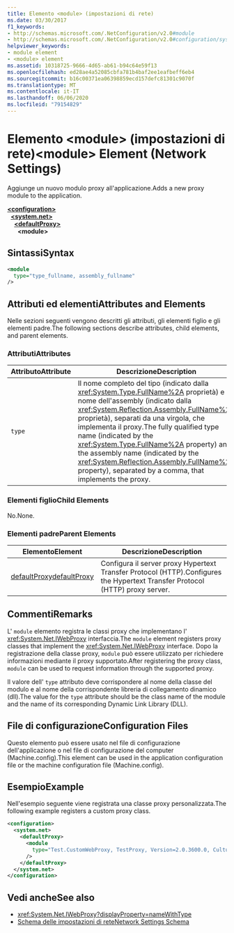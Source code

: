 ```yaml
---
title: Elemento <module> (impostazioni di rete)
ms.date: 03/30/2017
f1_keywords:
- http://schemas.microsoft.com/.NetConfiguration/v2.0#module
- http://schemas.microsoft.com/.NetConfiguration/v2.0#configuration/system.net/defaultProxy/module
helpviewer_keywords:
- module element
- <module> element
ms.assetid: 10318725-9666-4d65-ab61-b94c64e59f13
ms.openlocfilehash: ed28ae4a52085cbfa781b4baf2ee1eafbeff6eb4
ms.sourcegitcommit: b16c00371ea06398859ecd157defc81301c9070f
ms.translationtype: MT
ms.contentlocale: it-IT
ms.lasthandoff: 06/06/2020
ms.locfileid: "79154829"
---
```

# <a name="module-element-network-settings"></a><span data-ttu-id="649d8-102">Elemento \<module> (impostazioni di rete)</span><span class="sxs-lookup"><span data-stu-id="649d8-102">\<module> Element (Network Settings)</span></span>
<span data-ttu-id="649d8-103">Aggiunge un nuovo modulo proxy all'applicazione.</span><span class="sxs-lookup"><span data-stu-id="649d8-103">Adds a new proxy module to the application.</span></span>  

[**\<configuration>**](../configuration-element.md)\
&nbsp;&nbsp;[**\<system.net>**](system-net-element-network-settings.md)\
&nbsp;&nbsp;&nbsp;&nbsp;[**\<defaultProxy>**](defaultproxy-element-network-settings.md)\
&nbsp;&nbsp;&nbsp;&nbsp;&nbsp;&nbsp;**\<module>**

## <a name="syntax"></a><span data-ttu-id="649d8-104">Sintassi</span><span class="sxs-lookup"><span data-stu-id="649d8-104">Syntax</span></span>  
  
```xml  
<module
  type="type_fullname, assembly_fullname"
/>  
```  
  
## <a name="attributes-and-elements"></a><span data-ttu-id="649d8-105">Attributi ed elementi</span><span class="sxs-lookup"><span data-stu-id="649d8-105">Attributes and Elements</span></span>  
 <span data-ttu-id="649d8-106">Nelle sezioni seguenti vengono descritti gli attributi, gli elementi figlio e gli elementi padre.</span><span class="sxs-lookup"><span data-stu-id="649d8-106">The following sections describe attributes, child elements, and parent elements.</span></span>  
  
### <a name="attributes"></a><span data-ttu-id="649d8-107">Attributi</span><span class="sxs-lookup"><span data-stu-id="649d8-107">Attributes</span></span>  
  
|<span data-ttu-id="649d8-108">**Attributo**</span><span class="sxs-lookup"><span data-stu-id="649d8-108">**Attribute**</span></span>|<span data-ttu-id="649d8-109">**Descrizione**</span><span class="sxs-lookup"><span data-stu-id="649d8-109">**Description**</span></span>|  
|-------------------|---------------------|  
|`type`|<span data-ttu-id="649d8-110">Il nome completo del tipo (indicato dalla <xref:System.Type.FullName%2A> proprietà) e il nome dell'assembly (indicato dalla <xref:System.Reflection.Assembly.FullName%2A> proprietà), separati da una virgola, che implementa il proxy.</span><span class="sxs-lookup"><span data-stu-id="649d8-110">The fully qualified type name (indicated by the <xref:System.Type.FullName%2A> property) and the assembly name (indicated by the <xref:System.Reflection.Assembly.FullName%2A> property), separated by a comma, that implements the proxy.</span></span>|  
  
### <a name="child-elements"></a><span data-ttu-id="649d8-111">Elementi figlio</span><span class="sxs-lookup"><span data-stu-id="649d8-111">Child Elements</span></span>  
 <span data-ttu-id="649d8-112">No.</span><span class="sxs-lookup"><span data-stu-id="649d8-112">None.</span></span>  
  
### <a name="parent-elements"></a><span data-ttu-id="649d8-113">Elementi padre</span><span class="sxs-lookup"><span data-stu-id="649d8-113">Parent Elements</span></span>  
  
|<span data-ttu-id="649d8-114">**Elemento**</span><span class="sxs-lookup"><span data-stu-id="649d8-114">**Element**</span></span>|<span data-ttu-id="649d8-115">**Descrizione**</span><span class="sxs-lookup"><span data-stu-id="649d8-115">**Description**</span></span>|  
|-----------------|---------------------|  
|[<span data-ttu-id="649d8-116">defaultProxy</span><span class="sxs-lookup"><span data-stu-id="649d8-116">defaultProxy</span></span>](defaultproxy-element-network-settings.md)|<span data-ttu-id="649d8-117">Configura il server proxy Hypertext Transfer Protocol (HTTP).</span><span class="sxs-lookup"><span data-stu-id="649d8-117">Configures the Hypertext Transfer Protocol (HTTP) proxy server.</span></span>|  
  
## <a name="remarks"></a><span data-ttu-id="649d8-118">Commenti</span><span class="sxs-lookup"><span data-stu-id="649d8-118">Remarks</span></span>  
 <span data-ttu-id="649d8-119">L' `module` elemento registra le classi proxy che implementano l' <xref:System.Net.IWebProxy> interfaccia.</span><span class="sxs-lookup"><span data-stu-id="649d8-119">The `module` element registers proxy classes that implement the <xref:System.Net.IWebProxy> interface.</span></span> <span data-ttu-id="649d8-120">Dopo la registrazione della classe proxy, `module` può essere utilizzato per richiedere informazioni mediante il proxy supportato.</span><span class="sxs-lookup"><span data-stu-id="649d8-120">After registering the proxy class, `module` can be used to request information through the supported proxy.</span></span>  
  
 <span data-ttu-id="649d8-121">Il valore dell' `type` attributo deve corrispondere al nome della classe del modulo e al nome della corrispondente libreria di collegamento dinamico (dll).</span><span class="sxs-lookup"><span data-stu-id="649d8-121">The value for the `type` attribute should be the class name of the module and the name of its corresponding Dynamic Link Library (DLL).</span></span>  
  
## <a name="configuration-files"></a><span data-ttu-id="649d8-122">File di configurazione</span><span class="sxs-lookup"><span data-stu-id="649d8-122">Configuration Files</span></span>  
 <span data-ttu-id="649d8-123">Questo elemento può essere usato nel file di configurazione dell'applicazione o nel file di configurazione del computer (Machine.config).</span><span class="sxs-lookup"><span data-stu-id="649d8-123">This element can be used in the application configuration file or the machine configuration file (Machine.config).</span></span>  
  
## <a name="example"></a><span data-ttu-id="649d8-124">Esempio</span><span class="sxs-lookup"><span data-stu-id="649d8-124">Example</span></span>  
 <span data-ttu-id="649d8-125">Nell'esempio seguente viene registrata una classe proxy personalizzata.</span><span class="sxs-lookup"><span data-stu-id="649d8-125">The following example registers a custom proxy class.</span></span>  
  
```xml  
<configuration>  
  <system.net>  
    <defaultProxy>  
      <module  
        type="Test.CustomWebProxy, TestProxy, Version=2.0.3600.0, Culture=neutral, PublicKeyToken=b23a5c561934e385"  
      />  
    </defaultProxy>  
  </system.net>  
</configuration>  
```  
  
## <a name="see-also"></a><span data-ttu-id="649d8-126">Vedi anche</span><span class="sxs-lookup"><span data-stu-id="649d8-126">See also</span></span>

- <xref:System.Net.IWebProxy?displayProperty=nameWithType>
- [<span data-ttu-id="649d8-127">Schema delle impostazioni di rete</span><span class="sxs-lookup"><span data-stu-id="649d8-127">Network Settings Schema</span></span>](index.md)
